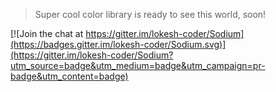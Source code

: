 > Super cool color library is ready to see this world, soon!


[![Join the chat at https://gitter.im/lokesh-coder/Sodium](https://badges.gitter.im/lokesh-coder/Sodium.svg)](https://gitter.im/lokesh-coder/Sodium?utm_source=badge&utm_medium=badge&utm_campaign=pr-badge&utm_content=badge)